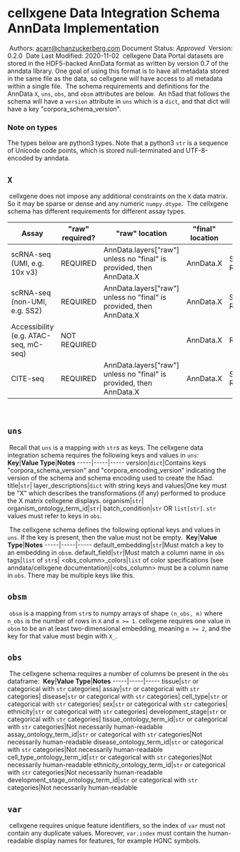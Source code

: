 # cellxgene Data Integration Schema AnnData Implementation
​
Authors: acarr@chanzuckerberg.com
​
Document Status: _Approved_
​
Version: 0.2.0
​
Date Last Modified: 2020-11-02
​
cellxgene Data Portal datasets are stored in the HDF5-backed AnnData format as written by version 0.7 of the anndata
library. One goal of using this format is to have all metadata stored in the same file as the data, so cellxgene will
have access to all metadata within a single file.
​
The schema requirements and definitions for the AnnData `X`, `uns`, `obs`, and `obsm` attributes are below.
​
An h5ad that follows the schema will have a `version` attribute in `uns` which is a `dict`, and that dict will
have a key "corpora_schema_version".
​
### Note on types
The types below are python3 types. Note that a python3 `str` is a sequence of Unicode code points, which is stored
null-terminated and UTF-8-encoded by anndata.
​
​
## `X`
​
cellxgene does not impose any additional constraints on the `X` data matrix. So it may be sparse or dense and any
numeric `numpy.dtype`.
​
The cellxgene schema has different requirements for different assay types.

| Assay                                 | "raw" required? | "raw" location                                                      | "final" location | "final" required? | Other layers |
|---------------------------------------|-----------------|---------------------------------------------------------------------|------------------|-----------------------|--------------|
| scRNA-seq (UMI, e.g. 10x v3)          | REQUIRED        | AnnData.layers["raw"] unless no "final" is provided, then AnnData.X | AnnData.X        | STRONGLY RECOMMENDED  | OPTIONAL     |
| scRNA-seq (non-UMI, e.g. SS2)         | REQUIRED        | AnnData.layers["raw"] unless no "final" is provided, then AnnData.X | AnnData.X        | STRONGLY RECOMMENDED  | OPTIONAL     |
| Accessibility (e.g. ATAC-seq, mC-seq) | NOT REQUIRED    |                                                                     | AnnData.X        | REQUIRED              | OPTIONAL     |
| CITE-seq                              | REQUIRED        | AnnData.layers["raw"] unless no "final" is provided, then AnnData.X | AnnData.X        | STRONGLY RECOMMENDED  | OPTIONAL     |
​
## `uns`
​
Recall that `uns` is a mapping with `str`s as keys. The cellxgene data integration schema requires the following keys and values in `uns`:
​
**Key**|**Value Type**|**Notes**
-----|-----|-----
version|`dict`|Contains keys "corpora_schema_version" and "corpora_encoding_version" indicating the version of the schema and schema encoding used to create the h5ad.
title|`str`|
layer\_descriptions|`dict` with string keys and values|One key must be "X" which describes the transformations (if any) performed to produce the X matrix cellxgene displays.
organism|`str`|
organism\_ontology\_term\_id|`str`|
batch\_condition|`str` OR `list[str]`. `str` values must refer to keys in `obs`.

​
The cellxgene schema defines the following optional keys and values in `uns`. If the key is present, then the value must not be empty.
​
**Key**|**Value Type**|**Notes**
-----|-----|-----
default\_embedding|`str`|Must match a key to an embedding in `obsm`.
default\_field|`str`|Must match a column name in `obs`
tags|`list` of `str`s|
<obs\_column>\_colors|`list` of color specifications (see anndata/cellxgene documentation)|<obs\_column> must be a column name in `obs`. There may be multiple keys like this.
​
​
## `obsm`
​
`obsm` is a mapping from `str`s to numpy arrays of shape `(n_obs, m)` where `n_obs` is the number of rows in `X` and `m >= 1`.
cellxgene requires one value in `obsm` to be an at least two-dimensional embedding, meaning `m >= 2`, and the key for that
value must begin with `X_`.
​
## `obs`
​
The cellxgene schema requires a number of columns be present in the `obs` dataframe:
​
**Key**|**Value Type**|**Notes**
-----|-----|-----
tissue|`str` or categorical with `str` categories|
assay|`str` or categorical with `str` categories|
disease|`str` or categorical with `str` categories|
cell\_type|`str` or categorical with `str` categories|
sex|`str` or categorical with `str` categories|
ethnicity|`str` or categorical with `str` categories|
development\_stage|`str` or categorical with `str` categories|
tissue\_ontology\_term\_id|`str` or categorical with `str` categories|Not necessarily human-readable
assay\_ontology\_term\_id|`str` or categorical with `str` categories|Not necessarily human-readable
disease\_ontology\_term\_id|`str` or categorical with `str` categories|Not necessarily human-readable
cell\_type\_ontology\_term\_id|`str` or categorical with `str` categories|Not necessarily human-readable
ethnicity\_ontology\_term\_id|`str` or categorical with `str` categories|Not necessarily human-readable
development\_stage\_ontology\_term\_id|`str` or categorical with `str` categories|Not necessarily human-readable
​
## `var`
​
cellxgene requires unique feature identifiers, so the index of `var` must not contain any duplicate values.
Moreover, `var.index` must contain the human-readable display names for features, for example HGNC symbols.
